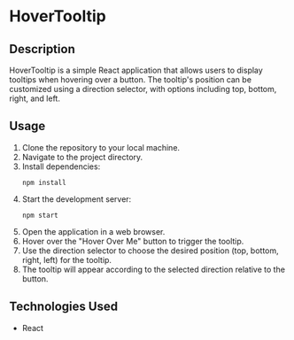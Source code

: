 # HoverTooltip

## Description
HoverTooltip is a simple React application that allows users to display tooltips when hovering over a button. The tooltip's position can be customized using a direction selector, with options including top, bottom, right, and left.

## Usage
1. Clone the repository to your local machine.
2. Navigate to the project directory.
3. Install dependencies:
   ```
   npm install
   ```
4. Start the development server:
   ```
   npm start
   ```
5. Open the application in a web browser.
6. Hover over the "Hover Over Me" button to trigger the tooltip.
7. Use the direction selector to choose the desired position (top, bottom, right, left) for the tooltip.
8. The tooltip will appear according to the selected direction relative to the button.

## Technologies Used
- React

